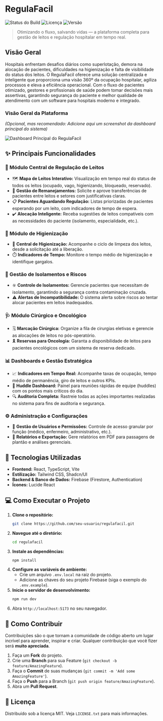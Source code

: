 # RegulaFacil

![Status do Build](https://img.shields.io/badge/build-passing-brightgreen)
![Licença](https://img.shields.io/badge/license-MIT-blue)
![Versão](https://img.shields.io/badge/version-1.0.0-informational)

> Otimizando o fluxo, salvando vidas — a plataforma completa para gestão de leitos e regulação hospitalar em tempo real.

## Visão Geral

Hospitais enfrentam desafios diários como superlotação, demora na alocação de pacientes, dificuldades na higienização e falta de visibilidade do status dos leitos. O RegulaFacil oferece uma solução centralizada e inteligente que proporciona uma visão 360º da ocupação hospitalar, agiliza processos e eleva a eficiência operacional. Com o fluxo de pacientes otimizado, gestores e profissionais de saúde podem tomar decisões mais assertivas, garantindo segurança do paciente e melhor qualidade de atendimento com um software para hospitais moderno e integrado.

### Visão Geral da Plataforma
*(Opcional, mas recomendado: Adicione aqui um screenshot da dashboard principal do sistema)*

![Dashboard Principal do RegulaFacil](https://seu-link-para-a-imagem.png "Visão geral do Mapa de Leitos e indicadores do RegulaFacil")

## ✨ Principais Funcionalidades

### 🏥 Módulo Central de Regulação de Leitos

- 🗺️ **Mapa de Leitos Interativo:** Visualização em tempo real do status de todos os leitos (ocupado, vago, higienizando, bloqueado, reservado).
- 🔄 **Gestão de Remanejamentos:** Solicite e aprove transferências de pacientes entre leitos e setores com justificativas claras.
- 📋 **Pacientes Aguardando Regulação:** Listas priorizadas de pacientes esperando por um leito, com indicadores de tempo de espera.
- ✔️ **Alocação Inteligente:** Receba sugestões de leitos compatíveis com as necessidades do paciente (isolamento, especialidade, etc.).

### 🧼 Módulo de Higienização

- 🧹 **Central de Higienização:** Acompanhe o ciclo de limpeza dos leitos, desde a solicitação até a liberação.
- ⏱️ **Indicadores de Tempo:** Monitore o tempo médio de higienização e identifique gargalos.

### 🔬 Gestão de Isolamentos e Riscos

- ☣️ **Controle de Isolamentos:** Gerencie pacientes que necessitam de isolamento, garantindo a segurança contra contaminação cruzada.
- ⚠️ **Alertas de Incompatibilidade:** O sistema alerta sobre riscos ao tentar alocar pacientes em leitos inadequados.

### 🩺 Módulo Cirúrgico e Oncológico

- 🗓️ **Marcação Cirúrgica:** Organize a fila de cirurgias eletivas e gerencie as alocações de leitos no pós-operatório.
- 🎗️ **Reservas para Oncologia:** Garanta a disponibilidade de leitos para pacientes oncológicos com um sistema de reserva dedicado.

### 📊 Dashboards e Gestão Estratégica

- 📈 **Indicadores em Tempo Real:** Acompanhe taxas de ocupação, tempo médio de permanência, giro de leitos e outros KPIs.
- 🤝 **Huddle Dashboard:** Painel para reuniões rápidas de equipe (huddles) com os pontos mais críticos do dia.
- 🔍 **Auditoria Completa:** Rastreie todas as ações importantes realizadas no sistema para fins de auditoria e segurança.

### ⚙️ Administração e Configurações

- 👤 **Gestão de Usuários e Permissões:** Controle de acesso granular por função (médico, enfermeiro, administrativo, etc.).
- 📄 **Relatórios e Exportação:** Gere relatórios em PDF para passagens de plantão e análises gerenciais.

## 🚀 Tecnologias Utilizadas

- **Frontend:** React, TypeScript, Vite
- **Estilização:** Tailwind CSS, Shadcn/UI
- **Backend & Banco de Dados:** Firebase (Firestore, Authentication)
- **Ícones:** Lucide React

## 💻 Como Executar o Projeto

1. **Clone o repositório:**
   ```bash
   git clone https://github.com/seu-usuario/regulafacil.git
   ```
2. **Navegue até o diretório:**
   ```bash
   cd regulafacil
   ```
3. **Instale as dependências:**
   ```bash
   npm install
   ```
4. **Configure as variáveis de ambiente:**
   - Crie um arquivo `.env.local` na raiz do projeto.
   - Adicione as chaves do seu projeto Firebase (siga o exemplo do `.env.example`).
5. **Inicie o servidor de desenvolvimento:**
   ```bash
   npm run dev
   ```
6. Abra `http://localhost:5173` no seu navegador.

## 🤝 Como Contribuir

Contribuições são o que tornam a comunidade de código aberto um lugar incrível para aprender, inspirar e criar. Qualquer contribuição que você fizer será **muito apreciada**.

1. Faça um **Fork** do projeto.
2. Crie uma **Branch** para sua Feature (`git checkout -b feature/AmazingFeature`).
3. Faça o **Commit** de suas mudanças (`git commit -m 'Add some AmazingFeature'`).
4. Faça o **Push** para a Branch (`git push origin feature/AmazingFeature`).
5. Abra um **Pull Request**.

## 📄 Licença

Distribuído sob a licença MIT. Veja `LICENSE.txt` para mais informações.
